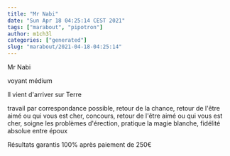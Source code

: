 ```yaml
---
title: "Mr Nabi"
date: "Sun Apr 18 04:25:14 CEST 2021"
tags: ["marabout", "pipotron"]
author: m1ch3l
categories: ["generated"]
slug: "marabout/2021-04-18-04:25:14"
---
```


Mr Nabi

voyant médium

Il vient d'arriver sur Terre

travail par correspondance possible, retour de la chance, retour de l'être aimé ou qui vous est cher, concours, retour de l'être aimé ou qui vous est cher, soigne les problèmes d'érection, pratique la magie blanche, fidélité absolue entre époux

Résultats garantis 100% après paiement de 250€
